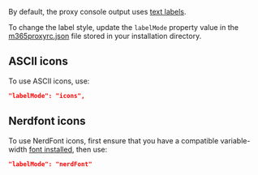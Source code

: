 By default, the proxy console output uses [text labels](./Console-output-text-labels).

To change the label style, update the `labelMode` property value in the [m365proxyrc.json](./m365proxyrc) file stored in your installation directory.

## ASCII icons

To use ASCII icons, use:

```json
"labelMode": "icons",
```

## Nerdfont icons

To use NerdFont icons, first ensure that you have a compatible variable-width [font installed](https://www.nerdfonts.com/font-downloads), then use:

```json
"labelMode": "nerdFont"
```
